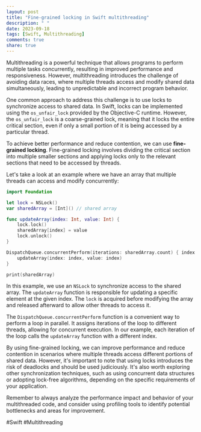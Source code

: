```yaml
---
layout: post
title: "Fine-grained locking in Swift multithreading"
description: " "
date: 2023-09-18
tags: [Swift, Multithreading]
comments: true
share: true
---
```


Multithreading is a powerful technique that allows programs to perform multiple tasks concurrently, resulting in improved performance and responsiveness. However, multithreading introduces the challenge of avoiding data races, where multiple threads access and modify shared data simultaneously, leading to unpredictable and incorrect program behavior.

One common approach to address this challenge is to use locks to synchronize access to shared data. In Swift, locks can be implemented using the `os_unfair_lock` provided by the Objective-C runtime. However, the `os_unfair_lock` is a coarse-grained lock, meaning that it locks the entire critical section, even if only a small portion of it is being accessed by a particular thread.

To achieve better performance and reduce contention, we can use **fine-grained locking**. Fine-grained locking involves dividing the critical section into multiple smaller sections and applying locks only to the relevant sections that need to be accessed by threads.

Let's take a look at an example where we have an array that multiple threads can access and modify concurrently:

```swift
import Foundation

let lock = NSLock()
var sharedArray = [Int]() // shared array

func updateArray(index: Int, value: Int) {
    lock.lock()
    sharedArray[index] = value
    lock.unlock()
}

DispatchQueue.concurrentPerform(iterations: sharedArray.count) { index in
    updateArray(index: index, value: index)
}

print(sharedArray)
```

In this example, we use an `NSLock` to synchronize access to the shared array. The `updateArray` function is responsible for updating a specific element at the given index. The `lock` is acquired before modifying the array and released afterward to allow other threads to access it.

The `DispatchQueue.concurrentPerform` function is a convenient way to perform a loop in parallel. It assigns iterations of the loop to different threads, allowing for concurrent execution. In our example, each iteration of the loop calls the `updateArray` function with a different index.

By using fine-grained locking, we can improve performance and reduce contention in scenarios where multiple threads access different portions of shared data. However, it's important to note that using locks introduces the risk of deadlocks and should be used judiciously. It's also worth exploring other synchronization techniques, such as using concurrent data structures or adopting lock-free algorithms, depending on the specific requirements of your application.

Remember to always analyze the performance impact and behavior of your multithreaded code, and consider using profiling tools to identify potential bottlenecks and areas for improvement.

#Swift #Multithreading